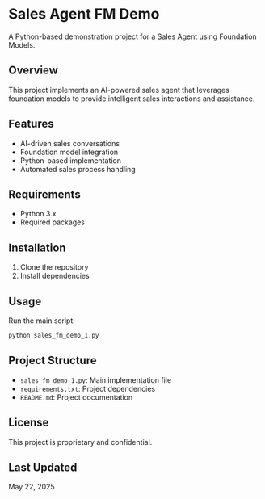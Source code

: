 # Sales Agent FM Demo

A Python-based demonstration project for a Sales Agent using Foundation Models.

## Overview

This project implements an AI-powered sales agent that leverages foundation models to provide intelligent sales interactions and assistance.

## Features

- AI-driven sales conversations
- Foundation model integration
- Python-based implementation
- Automated sales process handling

## Requirements

- Python 3.x
- Required packages 

## Installation

1. Clone the repository
2. Install dependencies

## Usage

Run the main script:
```bash
python sales_fm_demo_1.py
```

## Project Structure

- `sales_fm_demo_1.py`: Main implementation file
- `requirements.txt`: Project dependencies
- `README.md`: Project documentation

## License

This project is proprietary and confidential.

## Last Updated

May 22, 2025
